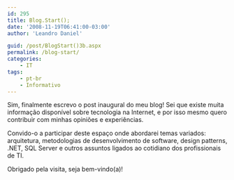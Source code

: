 ```yaml
---
id: 295
title: Blog.Start();
date: '2008-11-19T06:41:00-03:00'
author: 'Leandro Daniel'

guid: /post/BlogStart()3b.aspx
permalink: /blog-start/
categories:
    - IT
tags:
    - pt-br
    - Informativo
---
```


Sim, finalmente escrevo o post inaugural do meu blog! Sei que existe muita informação disponível sobre tecnologia na Internet, e por isso mesmo quero contribuir com minhas opiniões e experiências.

Convido-o a participar deste espaço onde abordarei temas variados: arquitetura, metodologias de desenvolvimento de software, design patterns, .NET, SQL Server e outros assuntos ligados ao cotidiano dos profissionais de TI.

  
Obrigado pela visita, seja bem-vindo(a)!
